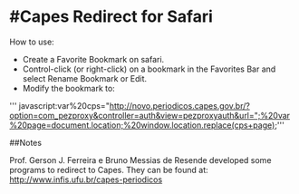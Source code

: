 #Capes Redirect for Safari
===

How to use:

* Create a Favorite Bookmark on safari.
* Control-click (or right-click) on a bookmark in the Favorites Bar and select Rename Bookmark or Edit.
* Modify the bookmark to: 

''' javascript:var%20cps="http://novo.periodicos.capes.gov.br/?option=com_pezproxy&controller=auth&view=pezproxyauth&url=";%20var%20page=document.location;%20window.location.replace(cps+page);'''

##Notes

Prof. Gerson J. Ferreira e Bruno Messias de Resende developed some programs to redirect to Capes. They can be found at: http://www.infis.ufu.br/capes-periodicos
